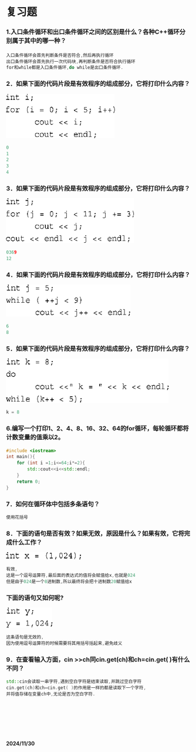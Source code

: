 # 复习题
### 1.入口条件循环和出口条件循环之间的区别是什么？各种C++循环分别属于其中的哪一种？
#### 
```C++
入口条件循环会首先判断条件是否符合,然后再执行循环
出口条件循环会首先执行一次代码块,再判断条件是否符合执行循环
for和while都是入口条件循环,do while是出口条件循环.
```
### 2．如果下面的代码片段是有效程序的组成部分，它将打印什么内容？
![图片](img/1.png)
```C++
0
1
2
3
4
```

### 3．如果下面的代码片段是有效程序的组成部分，它将打印什么内容？
![图片](img/2.png)
```C++
0369
12

```
### 4．如果下面的代码片段是有效程序的组成部分，它将打印什么内容？
![图片](img/3.png)
```C++
6
8
```
### 5．如果下面的代码片段是有效程序的组成部分，它将打印什么内容？
![图片](img/4.png)
```C++
k = 8
```
### 6.编写一个打印1、2、4、8、16、32、64的for循环，每轮循环都将计数变量的值乘以2。
```C++
#include <iostream>
int main(){
	for (int i =1;i<=64;i*=2){
		std::cout<<i<<std::endl;
	}
	return 0;
}
```
### 7．如何在循环体中包括多条语句？
```C++
使用花括号
```
### 8．下面的语句是否有效？如果无效，原因是什么？如果有效，它将完成什么工作？
![图片](img/5.png)
```C++
有效,
这是一个逗号运算符,最后面的表达式的值将会赋值给x,也就是024
但是由于024是一个8进制数,所以最终将会把十进制数20赋值给x
```
### 下面的语句又如何呢?
![图片](img/6.png)
```C++
这条语句是无效的,
因为使用逗号运算符的时候需要将其用括号括起来,避免歧义
```
### 9．在查看输入方面，cin >>ch同cin.get(ch)和ch=cin.get( )有什么不同？
```C++
std::cin会读取一串字符,遇到空白字符是结束读取,并跳过空白字符
cin.get(ch)和ch=cin.get( )的作用是一样的都是读取下一个字符,
并将值存储在变量ch中,无论是否为空白字符.
```

<br>
<br>
<br>
<br>
<br>

####  2024/11/30